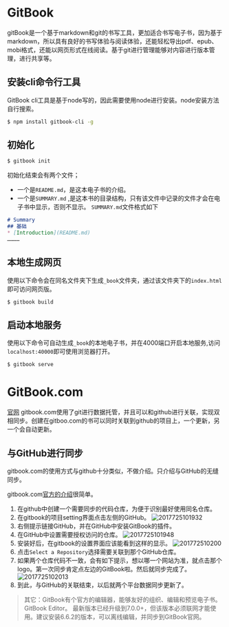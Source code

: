 # GitBook
gitBook是一个基于markdown和git的书写工具，更加适合书写电子书，因为基于markdown，所以具有良好的书写体验与阅读体验，还能轻松导出pdf、epub、mobi格式，还能以网页形式在线阅读。基于git进行管理能够对内容进行版本管理，进行共享等。

## 安装cli命令行工具
GitBook cli工具是基于node写的，因此需要使用node进行安装。node安装方法自行搜索。
```bash
$ npm install gitbook-cli -g
```

## 初始化
```bash
$ gitbook init
```
初始化结束会有两个文件；
- 一个是`README.md`，是这本电子书的介绍。
- 一个是`SUMMARY.md` ,是这本书的目录结构，只有该文件中记录的文件才会在电子书中显示，否则不显示。
`SUMMARY.md`文件格式如下

```markdown
# Summary
## 基础
* [Introduction](README.md)
…………
```

## 本地生成网页
使用以下命令会在同名文件夹下生成`_book`文件夹，通过该文件夹下的`index.html`即可访问网页版。
```bash
$ gitbook build
```


## 启动本地服务
使用以下命令可自动生成`_book`的本地电子书，并在4000端口开启本地服务,访问`localhost:40000`即可使用浏览器打开。
```bash
$ gitbook serve
```

# GitBook.com
[官网](https://www.gitbook.com)
gitbook.com使用了git进行数据托管，并且可以和github进行关联，实现双相同步。创建在gitboo.com的书可以同时关联到github的项目上，一个更新，另一个会自动更新。

## 与GitHub进行同步
gitbook.com的使用方式与github十分类似，不做介绍。只介绍与GitHub的无缝同步。

gitbook.com[官方的介绍](https://help.gitbook.com/github/can-i-host-on-github.html)很简单。

1. 在github中创建一个需要同步的代码仓库，为便于识别最好使用同名仓库。
2. 在gitbook的项目setting界面点击左侧的GitHub。
    ![2017725101932](http://img.geekerhua.com/blog/gitbook/2017725101932.jpg)
3. 右侧提示链接GitHub，并在GitHub中安装GitBook的插件。
4. 在GitHub中设置需要授权访问的仓库。
    ![2017725101948](http://img.geekerhua.com/blog/gitbook/2017725101948.jpg)
5. 安装好后，在gitbook的设置界面应该能看到这样的显示。
    ![201772510200](http://img.geekerhua.com/blog/gitbook/201772510200.jpg)
6. 点击`Select a Repository`选择需要关联到那个GitHub仓库。
7. 如果两个仓库代码不一致，会有如下提示，想以哪一个网站为准，就点击那个logo。第一次同步肯定点左边的GitBook啦。然后就同步完成了。
    ![2017725102013](http://img.geekerhua.com/blog/gitbook/2017725102013.jpg)
8. 到此，与GitHub的关联结束，以后就两个平台数据同步更新了。

> 其它：GitBook有个官方的编辑器，能够友好的组织、编辑和预览电子书。GitBook Editor。
最新版本已经升级到7.0.0+，但该版本必须联网才能使用。建议安装6.6.2的版本，可以离线编辑，并同步到GitBook官网。

